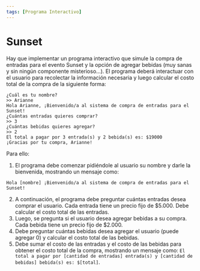 ```yaml
---
tags: [Programa Interactivo]
---
```


# Sunset
Hay que implementar un programa interactivo que simule la compra de entradas para el evento
Sunset y la opción de agregar bebidas (muy sanas y sin ningún componente misterioso…).
El programa deberá interactuar con el usuario para recolectar la información necesaria y luego calcular
el costo total de la compra de la siguiente forma:

```
¿Cuál es tu nombre?
>> Arianne
Hola Arianne, ¡Bienvenido/a al sistema de compra de entradas para el Sunset!
¿Cuántas entradas quieres comprar?
>> 3
¿Cuántas bebidas quieres agregar?
>> 2
El total a pagar por 3 entrada(s) y 2 bebida(s) es: $19000
¡Gracias por tu compra, Arianne!
```

Para ello:

1. El programa debe comenzar pidiéndole al usuario su nombre y darle la bienvenida, mostrando un
mensaje como: 

```
Hola [nombre] ¡Bienvenido/a al sistema de compra de entradas para el Sunset! 
```

2. A continuación, el programa debe preguntar cuántas entradas desea comprar el usuario. Cada
entrada tiene un precio fijo de $5.000. Debe calcular el costo total de las entradas.
3. Luego, se pregunta si el usuario desea agregar bebidas a su compra. Cada bebida tiene un precio fijo
de $2.000.
4. Debe preguntar cuántas bebidas desea agregar el usuario (puede agregar 0) y calcular el costo total
de las bebidas.
5. Debe sumar el costo de las entradas y el costo de las bebidas para obtener el costo total de la compra,
mostrando un mensaje como: 
`El total a pagar por [cantidad de entradas] entrada(s) y [cantidad de
bebidas] bebida(s) es: $[total]`.